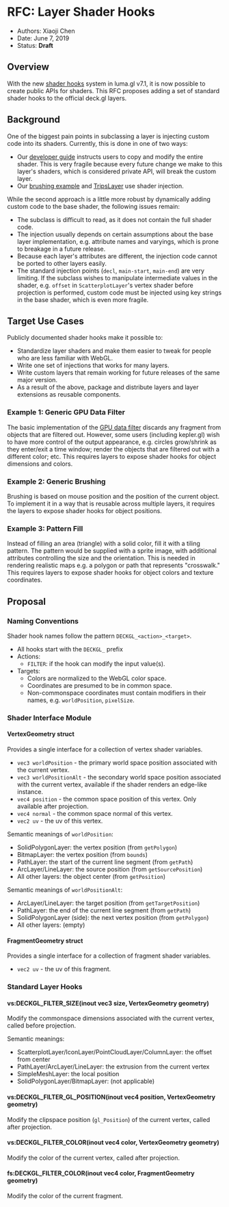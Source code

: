 # RFC: Layer Shader Hooks

* Authors: Xiaoji Chen
* Date: June 7, 2019
* Status: **Draft**


## Overview

With the new [shader hooks](https://github.com/uber/luma.gl/blob/7.1-release/docs/api-reference/shadertools/assemble-shaders.md#createshaderhookhook-opts) system in luma.gl v7.1, it is now possible to create public APIs for shaders. This RFC proposes adding a set of standard shader hooks to the official deck.gl layers.

## Background

One of the biggest pain points in subclassing a layer is injecting custom code into its shaders. Currently, this is done in one of two ways:

- Our [developer guide](https://github.com/uber/deck.gl/blob/7.1-release/docs/developer-guide/custom-layers/subclassed-layers.md) instructs users to copy and modify the entire shader. This is very fragile because every future change we make to this layer's shaders, which is considered private API, will break the custom layer.
- Our [brushing example](https://github.com/uber/deck.gl/tree/7.1-release/examples/website/brushing/brushing-layers) and [TripsLayer](https://github.com/uber/deck.gl/blob/7.1-release/modules/geo-layers/src/trips-layer/trips-layer.js) use shader injection.
 
While the second approach is a little more robust by dynamically adding custom code to the base shader, the following issues remain:

- The subclass is difficult to read, as it does not contain the full shader code.
- The injection usually depends on certain assumptions about the base layer implementation, e.g. attribute names and varyings, which is prone to breakage in a future release.
- Because each layer's attributes are different, the injection code cannot be ported to other layers easily.
- The standard injection points (`decl`, `main-start`, `main-end`) are very limiting. If the subclass wishes to manipulate intermediate values in the shader, e.g. `offset` in `ScatterplotLayer`'s vertex shader before projection is performed, custom code must be injected using key strings in the base shader, which is even more fragile.

## Target Use Cases

Publicly documented shader hooks make it possible to:

- Standardize layer shaders and make them easier to tweak for people who are less familiar with WebGL.
- Write one set of injections that works for many layers.
- Write custom layers that remain working for future releases of the same major version.
- As a result of the above, package and distribute layers and layer extensions as reusable components.

### Example 1: Generic GPU Data Filter

The basic implementation of the [GPU data filter](/dev-docs/RFCs/v6.0/data-filter-rfc.md) discards any fragment from objects that are filtered out. However, some users (including kepler.gl) wish to have more control of the output appearance, e.g. circles grow/shrink as they enter/exit a time window; render the objects that are filtered out with a different color; etc. This requires layers to expose shader hooks for object dimensions and colors.

### Example 2: Generic Brushing

Brushing is based on mouse position and the position of the current object. To implement it in a way that is reusable across multiple layers, it requires the layers to expose shader hooks for object positions.

### Example 3: Pattern Fill

Instead of filling an area (triangle) with a solid color, fill it with a tiling pattern. The pattern would be supplied with a sprite image, with additional attributes controlling the size and the orientation. This is needed in rendering realistic maps e.g. a polygon or path that represents "crosswalk." This requires layers to expose shader hooks for object colors and texture coordinates.

## Proposal

### Naming Conventions

Shader hook names follow the pattern `DECKGL_<action>_<target>`.

- All hooks start with the `DECKGL_` prefix
- Actions:
  + `FILTER`: if the hook can modify the input value(s).
- Targets:
  + Colors are normalized to the WebGL color space.
  + Coordinates are presumed to be in common space.
  + Non-commonspace coordinates must contain modifiers in their names, e.g. `worldPosition`, `pixelSize`.

### Shader Interface Module

#### VertexGeometry struct

Provides a single interface for a collection of vertex shader variables.

- `vec3 worldPosition` - the primary world space position associated with the current vertex.
- `vec3 worldPositionAlt` - the secondary world space position associated with the current vertex, available if the shader renders an edge-like instance.
- `vec4 position` - the common space position of this vertex. Only available after projection.
- `vec4 normal` - the common space normal of this vertex.
- `vec2 uv` - the uv of this vertex.

Semantic meanings of `worldPosition`:

- SolidPolygonLayer: the vertex position (from `getPolygon`)
- BitmapLayer: the vertex position (from `bounds`)
- PathLayer: the start of the current line segment (from `getPath`)
- ArcLayer/LineLayer: the source position (from `getSourcePosition`)
- All other layers: the object center (from `getPosition`)

Semantic meanings of `worldPositionAlt`:

- ArcLayer/LineLayer: the target position (from `getTargetPosition`)
- PathLayer: the end of the current line segment (from `getPath`)
- SolidPolygonLayer (side): the next vertex position (from `getPolygon`)
- All other layers: (empty)

#### FragmentGeometry struct

Provides a single interface for a collection of fragment shader variables.

- `vec2 uv` - the uv of this fragment.


### Standard Layer Hooks

#### vs:DECKGL_FILTER_SIZE(inout vec3 size, VertexGeometry geometry)

Modify the commonspace dimensions associated with the current vertex, called before projection.

Semantic meanings:

- ScatterplotLayer/IconLayer/PointCloudLayer/ColumnLayer: the offset from center
- PathLayer/ArcLayer/LineLayer: the extrusion from the current vertex
- SimpleMeshLayer: the local position
- SolidPolygonLayer/BitmapLayer: (not applicable)

#### vs:DECKGL_FILTER_GL_POSITION(inout vec4 position, VertexGeometry geometry)

Modify the clipspace position (`gl_Position`) of the current vertex, called after projection.

#### vs:DECKGL_FILTER_COLOR(inout vec4 color, VertexGeometry geometry)

Modify the color of the current vertex, called after projection.


#### fs:DECKGL_FILTER_COLOR(inout vec4 color, FragmentGeometry geometry)

Modify the color of the current fragment.
